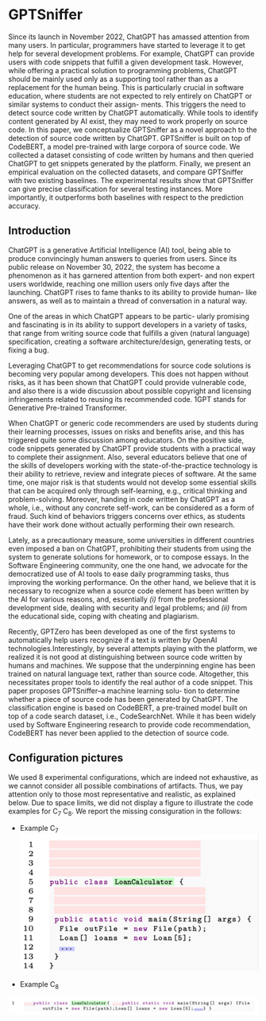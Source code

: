 # GPTSniffer

Since its launch in November 2022, ChatGPT has amassed attention from many users. In particular, programmers have started to leverage it to get help for several development problems. For example, ChatGPT can provide users with code snippets that fulfill a given development task. However, while offering a practical solution to programming problems, ChatGPT should be mainly used only as a supporting tool rather than as a replacement for the human being. This is particularly crucial in software education, where students are not expected to rely entirely on ChatGPT or similar systems to conduct their assign- ments. This triggers the need to detect source code written by ChatGPT automatically. While tools to identify content generated by AI exist, they may need to work properly on source code. In this paper, we conceptualize GPTSniffer as a novel approach to the detection of source code written by ChatGPT. GPTSniffer is built on top of CodeBERT, a model pre-trained with large corpora of source code. We collected a dataset consisting of code written by humans and then queried ChatGPT to get snippets generated by the platform. Finally, we present an empirical evaluation on the collected datasets, and compare GPTSniffer with two existing baselines. The experimental results show that GPTSniffer can give precise classification for several testing instances. More importantly, it outperforms both baselines with respect to the prediction accuracy.

## Introduction

ChatGPT is a generative Artificial Intelligence (AI) tool, being able to produce convincingly human answers to queries from users. Since its public release on November 30, 2022, the system has become a phenomenon as it has garnered attention from both expert- and non expert users worldwide, reaching one million users only five days after the launching. ChatGPT rises to fame thanks to its ability to provide human- like answers, as well as to maintain a thread of conversation in a natural way.

One of the areas in which ChatGPT appears to be partic- ularly promising and fascinating is in its ability to support developers in a variety of tasks, that range from writing source code that fulfills a given (natural language) specification, creating a software architecture/design, generating tests, or fixing a bug.

Leveraging ChatGPT to get recommendations for source code solutions is becoming very popular among developers. This does not happen without risks, as it has been shown that ChatGPT could provide vulnerable code, and also there is a wide discussion about possible copyright and licensing infringements related to reusing its recommended code.
1GPT stands for Generative Pre-trained Transformer. 

When ChatGPT or generic code recommenders are used by students during their learning processes, issues on risks and benefits arise, and this has triggered quite some discussion among educators. On the positive side, code snippets generated by ChatGPT provide students with a practical way to complete their assignment. Also, several educators believe that one of the skills of developers working with the state-of-the-practice technology is their ability to retrieve, review and integrate pieces of software. At the same time, one major risk is that students would not develop some essential skills that can be acquired only through self-learning, e.g., critical thinking and problem-solving. Moreover, handing in code written by ChatGPT as a whole, i.e., without any concrete self-work, can be considered as a form of fraud. Such kind of behaviors triggers concerns over ethics, as students have their work done without actually performing their own research.

Lately, as a precautionary measure, some universities in different countries even imposed a ban on ChatGPT, prohibiting their students from using the system to generate solutions for homework, or to compose essays. In the Software Engineering community, one the one hand, we advocate for the democratized use of AI tools to ease daily programming tasks, thus improving the working performance. On the other hand, we believe that it is necessary to recognize when a source code element has been written by the AI for various reasons, and, essentially _(i)_ from the professional development side, dealing with security and legal problems; and _(ii)_ from the educational side, coping with cheating and plagiarism.

Recently, GPTZero has been developed as one of the first systems to automatically help users recognize if a text is written by OpenAI technologies.Interestingly, by several attempts playing with the platform, we realized it is not good at distinguishing between source code written by humans and machines. We suppose that the underpinning engine has been trained on natural language text, rather than source code. Altogether, this necessitates proper tools to identify the real author of a code snippet.
This paper proposes GPTSniffer–a machine learning solu- tion to determine whether a piece of source code has been generated by ChatGPT. The classification engine is based on CodeBERT, a pre-trained model built on top of a code search dataset, i.e., CodeSearchNet. While it has been widely used by Software Engineering research to provide code recommendation, CodeBERT has never been applied to the detection of source code. 

## Configuration pictures
We used 8 experimental configurations, which are indeed not exhaustive, as we cannot consider all possible combinations of artifacts. Thus, we pay attention only to those most representative and realistic, as explained below. Due to space limits, we did not display a figure to illustrate the code examples for C<sub>7</sub> C<sub>8</sub>. We report the missing consiguration in the follows:

 * Example C<sub>7</sub>
![C7](./MATERIALS/Example_C7.png "C7")

 * Example C<sub>8</sub>
 
![C8](./MATERIALS/Example_C8.png "C8")
